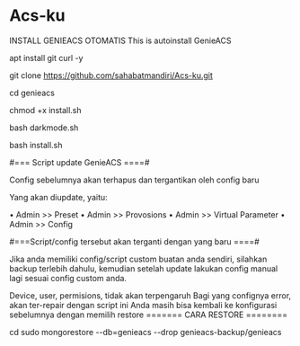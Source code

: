 # Acs-ku

INSTALL GENIEACS OTOMATIS
This is autoinstall GenieACS


apt install git curl -y

git clone https://github.com/sahabatmandiri/Acs-ku.git

cd genieacs

chmod +x install.sh


bash darkmode.sh


bash install.sh


#=== Script update GenieACS ====#

Config sebelumnya akan terhapus dan tergantikan oleh config baru

Yang akan diupdate, yaitu:

• Admin >> Preset
• Admin >> Provosions
• Admin >> Virtual Parameter
• Admin >> Config

#===Script/config tersebut akan terganti dengan yang baru ====#

Jika anda memiliki config/script custom buatan anda sendiri,
silahkan backup terlebih dahulu, kemudian setelah update lakukan config manual lagi sesuai config custom anda.

Device, user, permisions, tidak akan terpengaruh
Bagi yang confignya error, akan ter-repair dengan script ini
Anda masih bisa kembali ke konfigurasi sebelumnya dengan memilih restore
======= CARA RESTORE ========

cd
sudo mongorestore --db=genieacs --drop genieacs-backup/genieacs
